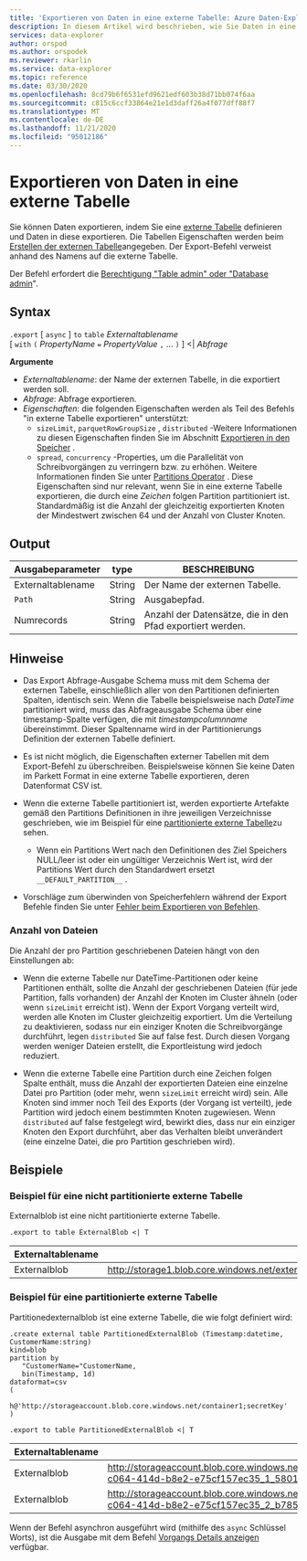 ```yaml
---
title: 'Exportieren von Daten in eine externe Tabelle: Azure Daten-Explorer'
description: In diesem Artikel wird beschrieben, wie Sie Daten in eine externe Tabelle in Azure Daten-Explorer exportieren.
services: data-explorer
author: orspod
ms.author: orspodek
ms.reviewer: rkarlin
ms.service: data-explorer
ms.topic: reference
ms.date: 03/30/2020
ms.openlocfilehash: 8cd79b6f6531efd9621edf603b38d71bb074f6aa
ms.sourcegitcommit: c815c6ccf33864e21e1d3daff26a4f077dff88f7
ms.translationtype: MT
ms.contentlocale: de-DE
ms.lasthandoff: 11/21/2020
ms.locfileid: "95012186"
---
```

# <a name="export-data-to-an-external-table"></a>Exportieren von Daten in eine externe Tabelle

Sie können Daten exportieren, indem Sie eine [externe Tabelle](../external-table-commands.md) definieren und Daten in diese exportieren.
Die Tabellen Eigenschaften werden beim [Erstellen der externen Tabelle](../external-tables-azurestorage-azuredatalake.md#create-or-alter-external-table)angegeben.
Der Export-Befehl verweist anhand des Namens auf die externe Tabelle.

Der Befehl erfordert die [Berechtigung "Table admin" oder "Database admin](../access-control/role-based-authorization.md)".

## <a name="syntax"></a>Syntax

`.export` [ `async` ] `to` `table` *Externaltablename* <br>
[ `with` `(` *PropertyName* `=` *PropertyValue* `,` ... `)` ] <| *Abfrage*

**Argumente**

* *Externaltablename*: der Name der externen Tabelle, in die exportiert werden soll.
* *Abfrage*: Abfrage exportieren.
* *Eigenschaften*: die folgenden Eigenschaften werden als Teil des Befehls "in externe Tabelle exportieren" unterstützt: 
    * `sizeLimit`, `parquetRowGroupSize` , `distributed` -Weitere Informationen zu diesen Eigenschaften finden Sie im Abschnitt [Exportieren in den Speicher](export-data-to-storage.md) .
    * `spread`, `concurrency` -Properties, um die Parallelität von Schreibvorgängen zu verringern bzw. zu erhöhen. Weitere Informationen finden Sie unter [Partitions Operator](../../query/partitionoperator.md) . Diese Eigenschaften sind nur relevant, wenn Sie in eine externe Tabelle exportieren, die durch eine _Zeichen_ folgen Partition partitioniert ist. Standardmäßig ist die Anzahl der gleichzeitig exportierten Knoten der Mindestwert zwischen 64 und der Anzahl von Cluster Knoten.


## <a name="output"></a>Output

|Ausgabeparameter |type |BESCHREIBUNG
|---|---|---
|Externaltablename  |String |Der Name der externen Tabelle.
|`Path`|String|Ausgabepfad.
|Numrecords|String| Anzahl der Datensätze, die in den Pfad exportiert werden.

## <a name="notes"></a>Hinweise

* Das Export Abfrage-Ausgabe Schema muss mit dem Schema der externen Tabelle, einschließlich aller von den Partitionen definierten Spalten, identisch sein. Wenn die Tabelle beispielsweise nach *DateTime* partitioniert wird, muss das Abfrageausgabe Schema über eine timestamp-Spalte verfügen, die mit *timestampcolumnname* übereinstimmt. Dieser Spaltenname wird in der Partitionierungs Definition der externen Tabelle definiert.

* Es ist nicht möglich, die Eigenschaften externer Tabellen mit dem Export-Befehl zu überschreiben.
 Beispielsweise können Sie keine Daten im Parkett Format in eine externe Tabelle exportieren, deren Datenformat CSV ist.

* Wenn die externe Tabelle partitioniert ist, werden exportierte Artefakte gemäß den Partitions Definitionen in ihre jeweiligen Verzeichnisse geschrieben, wie im Beispiel für eine [partitionierte externe Tabelle](#partitioned-external-table-example)zu sehen.
  * Wenn ein Partitions Wert nach den Definitionen des Ziel Speichers NULL/leer ist oder ein ungültiger Verzeichnis Wert ist, wird der Partitions Wert durch den Standardwert ersetzt `__DEFAULT_PARTITION__` .

* Vorschläge zum überwinden von Speicherfehlern während der Export Befehle finden Sie unter [Fehler beim Exportieren von Befehlen](export-data-to-storage.md#failures-during-export-commands).

### <a name="number-of-files"></a>Anzahl von Dateien

Die Anzahl der pro Partition geschriebenen Dateien hängt von den Einstellungen ab:

 * Wenn die externe Tabelle nur DateTime-Partitionen oder keine Partitionen enthält, sollte die Anzahl der geschriebenen Dateien (für jede Partition, falls vorhanden) der Anzahl der Knoten im Cluster ähneln (oder wenn `sizeLimit` erreicht ist). Wenn der Export Vorgang verteilt wird, werden alle Knoten im Cluster gleichzeitig exportiert. Um die Verteilung zu deaktivieren, sodass nur ein einziger Knoten die Schreibvorgänge durchführt, legen `distributed` Sie auf false fest. Durch diesen Vorgang werden weniger Dateien erstellt, die Exportleistung wird jedoch reduziert.

* Wenn die externe Tabelle eine Partition durch eine Zeichen folgen Spalte enthält, muss die Anzahl der exportierten Dateien eine einzelne Datei pro Partition (oder mehr, wenn `sizeLimit` erreicht wird) sein. Alle Knoten sind immer noch Teil des Exports (der Vorgang ist verteilt), jede Partition wird jedoch einem bestimmten Knoten zugewiesen. Wenn `distributed` auf false festgelegt wird, bewirkt dies, dass nur ein einziger Knoten den Export durchführt, aber das Verhalten bleibt unverändert (eine einzelne Datei, die pro Partition geschrieben wird).

## <a name="examples"></a>Beispiele

### <a name="non-partitioned-external-table-example"></a>Beispiel für eine nicht partitionierte externe Tabelle

Externalblob ist eine nicht partitionierte externe Tabelle. 

```kusto
.export to table ExternalBlob <| T
```

|Externaltablename|Pfad|Numrecords|
|---|---|---|
|Externalblob|http://storage1.blob.core.windows.net/externaltable1cont1/1_58017c550b384c0db0fea61a8661333e.csv|10|

### <a name="partitioned-external-table-example"></a>Beispiel für eine partitionierte externe Tabelle

Partitionedexternalblob ist eine externe Tabelle, die wie folgt definiert wird: 

```kusto
.create external table PartitionedExternalBlob (Timestamp:datetime, CustomerName:string) 
kind=blob
partition by 
   "CustomerName="CustomerName,
   bin(Timestamp, 1d)
dataformat=csv
( 
   h@'http://storageaccount.blob.core.windows.net/container1;secretKey'
)
```

```kusto
.export to table PartitionedExternalBlob <| T
```

|Externaltablename|Pfad|Numrecords|
|---|---|---|
|Externalblob|http://storageaccount.blob.core.windows.net/container1/CustomerName=customer1/2019/01/01/fa36f35c-c064-414d-b8e2-e75cf157ec35_1_58017c550b384c0db0fea61a8661333e.csv|10|
|Externalblob|http://storageaccount.blob.core.windows.net/container1/CustomerName=customer2/2019/01/01/fa36f35c-c064-414d-b8e2-e75cf157ec35_2_b785beec2c004d93b7cd531208424dc9.csv|10|

Wenn der Befehl asynchron ausgeführt wird (mithilfe des `async` Schlüssel Worts), ist die Ausgabe mit dem Befehl [Vorgangs Details anzeigen](../operations.md#show-operation-details) verfügbar.
